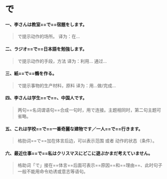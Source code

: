 # で

#### 一、李さんは教室==で==宿題をします。

> で提示动作的场所。  译为：在...

#### 二、ラジオ==で==日本語を勉強します。

> で提示动作的手段，方法    译为：利用...  通过...

#### 三、紙==で==鶴を作る。

> で提示事物的生产材料，原料    译为：用...做/完成...

#### 四、李さんは学生==で==、中国人です。

> 两句==名词谓语句==合成一句时，用で连接。主题相同时，第二句主题可省略。

#### 五、これは学校==で==一番奇麗な建物です／一人==で==行きます。

> 格肋词==で==加在体言后边，可以表示范围   或者  动作的状态（条件）。

#### 六、最近仕事==で==私はクリスマスにどこに遊ぶかまだ考えていません。

> 格助词「で」接在==体言==后面可表示==原因==和==理由==、此时句子一般不能用命令劝诱或意志等语句。
